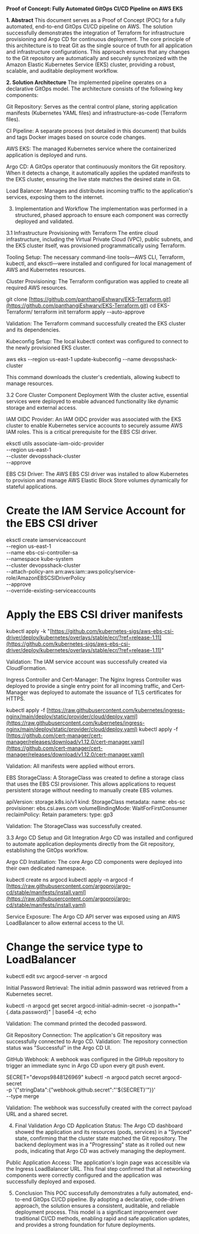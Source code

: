 **Proof of Concept: Fully Automated GitOps CI/CD Pipeline on AWS EKS**

**1. Abstract**
This document serves as a Proof of Concept (POC) for a fully automated, end-to-end GitOps CI/CD pipeline on AWS. The solution successfully demonstrates the integration of Terraform for infrastructure provisioning and Argo CD for continuous deployment. The core principle of this architecture is to treat Git as the single source of truth for all application and infrastructure configurations. This approach ensures that any changes to the Git repository are automatically and securely synchronized with the Amazon Elastic Kubernetes Service (EKS) cluster, providing a robust, scalable, and auditable deployment workflow.

**2. Solution Architecture**
The implemented pipeline operates on a declarative GitOps model. The architecture consists of the following key components:

Git Repository: Serves as the central control plane, storing application manifests (Kubernetes YAML files) and infrastructure-as-code (Terraform files).

CI Pipeline: A separate process (not detailed in this document) that builds and tags Docker images based on source code changes.

AWS EKS: The managed Kubernetes service where the containerized application is deployed and runs.

Argo CD: A GitOps operator that continuously monitors the Git repository. When it detects a change, it automatically applies the updated manifests to the EKS cluster, ensuring the live state matches the desired state in Git.

Load Balancer: Manages and distributes incoming traffic to the application's services, exposing them to the internet.

3. Implementation and Workflow
The implementation was performed in a structured, phased approach to ensure each component was correctly deployed and validated.

3.1 Infrastructure Provisioning with Terraform
The entire cloud infrastructure, including the Virtual Private Cloud (VPC), public subnets, and the EKS cluster itself, was provisioned programmatically using Terraform.

Tooling Setup: The necessary command-line tools—AWS CLI, Terraform, kubectl, and eksctl—were installed and configured for local management of AWS and Kubernetes resources.

Cluster Provisioning: The Terraform configuration was applied to create all required AWS resources.

git clone [https://github.com/panthangiEshwary/EKS-Terraform.git](https://github.com/panthangiEshwary/EKS-Terraform.git)
cd EKS-Terraform/
terraform init
terraform apply --auto-approve

Validation: The Terraform command successfully created the EKS cluster and its dependencies.

Kubeconfig Setup: The local kubectl context was configured to connect to the newly provisioned EKS cluster.

aws eks --region us-east-1 update-kubeconfig --name devopsshack-cluster

This command downloads the cluster's credentials, allowing kubectl to manage resources.

3.2 Core Cluster Component Deployment
With the cluster active, essential services were deployed to enable advanced functionality like dynamic storage and external access.

IAM OIDC Provider: An IAM OIDC provider was associated with the EKS cluster to enable Kubernetes service accounts to securely assume AWS IAM roles. This is a critical prerequisite for the EBS CSI driver.

eksctl utils associate-iam-oidc-provider \
  --region us-east-1 \
  --cluster devopsshack-cluster \
  --approve

EBS CSI Driver: The AWS EBS CSI driver was installed to allow Kubernetes to provision and manage AWS Elastic Block Store volumes dynamically for stateful applications.

# Create the IAM Service Account for the EBS CSI driver
eksctl create iamserviceaccount \
  --region us-east-1 \
  --name ebs-csi-controller-sa \
  --namespace kube-system \
  --cluster devopsshack-cluster \
  --attach-policy-arn arn:aws:iam::aws:policy/service-role/AmazonEBSCSIDriverPolicy \
  --approve \
  --override-existing-serviceaccounts

# Apply the EBS CSI driver manifests
kubectl apply -k "[https://github.com/kubernetes-sigs/aws-ebs-csi-driver/deploy/kubernetes/overlays/stable/ecr/?ref=release-1.11](https://github.com/kubernetes-sigs/aws-ebs-csi-driver/deploy/kubernetes/overlays/stable/ecr/?ref=release-1.11)"

Validation: The IAM service account was successfully created via CloudFormation.

Ingress Controller and Cert-Manager: The Nginx Ingress Controller was deployed to provide a single entry point for all incoming traffic, and Cert-Manager was deployed to automate the issuance of TLS certificates for HTTPS.

kubectl apply -f [https://raw.githubusercontent.com/kubernetes/ingress-nginx/main/deploy/static/provider/cloud/deploy.yaml](https://raw.githubusercontent.com/kubernetes/ingress-nginx/main/deploy/static/provider/cloud/deploy.yaml)
kubectl apply -f [https://github.com/cert-manager/cert-manager/releases/download/v1.12.0/cert-manager.yaml](https://github.com/cert-manager/cert-manager/releases/download/v1.12.0/cert-manager.yaml)

Validation: All manifests were applied without errors.

EBS StorageClass: A StorageClass was created to define a storage class that uses the EBS CSI provisioner. This allows applications to request persistent storage without needing to manually create EBS volumes.

apiVersion: storage.k8s.io/v1
kind: StorageClass
metadata:
  name: ebs-sc
provisioner: ebs.csi.aws.com
volumeBindingMode: WaitForFirstConsumer
reclaimPolicy: Retain
parameters:
  type: gp3

Validation: The StorageClass was successfully created.

3.3 Argo CD Setup and Git Integration
Argo CD was installed and configured to automate application deployments directly from the Git repository, establishing the GitOps workflow.

Argo CD Installation: The core Argo CD components were deployed into their own dedicated namespace.

kubectl create ns argocd
kubectl apply -n argocd -f [https://raw.githubusercontent.com/argoproj/argo-cd/stable/manifests/install.yaml](https://raw.githubusercontent.com/argoproj/argo-cd/stable/manifests/install.yaml)

Service Exposure: The Argo CD API server was exposed using an AWS LoadBalancer to allow external access to the UI.

# Change the service type to LoadBalancer
kubectl edit svc argocd-server -n argocd

Initial Password Retrieval: The initial admin password was retrieved from a Kubernetes secret.

kubectl -n argocd get secret argocd-initial-admin-secret -o jsonpath="{.data.password}" | base64 -d; echo

Validation: The command printed the decoded password.

Git Repository Connection: The application's Git repository was successfully connected to Argo CD.
Validation: The repository connection status was "Successful" in the Argo CD UI.

GitHub Webhook: A webhook was configured in the GitHub repository to trigger an immediate sync in Argo CD upon every git push event.

SECRET="devops9848126969"
kubectl -n argocd patch secret argocd-secret \
  -p '{"stringData":{"webhook.github.secret":"'${SECRET}'"}}' \
  --type merge

Validation: The webhook was successfully created with the correct payload URL and a shared secret.

4. Final Validation
Argo CD Application Status: The Argo CD dashboard showed the application and its resources (pods, services) in a "Synced" state, confirming that the cluster state matched the Git repository. The backend deployment was in a "Progressing" state as it rolled out new pods, indicating that Argo CD was actively managing the deployment.

Public Application Access: The application's login page was accessible via the Ingress LoadBalancer URL. This final step confirmed that all networking components were correctly configured and the application was successfully deployed and exposed.

5. Conclusion
This POC successfully demonstrates a fully automated, end-to-end GitOps CI/CD pipeline. By adopting a declarative, code-driven approach, the solution ensures a consistent, auditable, and reliable deployment process. This model is a significant improvement over traditional CI/CD methods, enabling rapid and safe application updates, and provides a strong foundation for future deployments.
